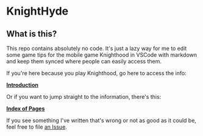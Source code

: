 # KnightHyde

## What is this?

This repo contains absolutely no code. It's just a lazy way for me to edit some game tips for the mobile game Knighthood in VSCode with markdown and keep them synced where people can easily access them. 

If you're here because you play Knighthood, go here to access the info:

**[Introduction](./00-Intro.md)**

Or if you want to jump straight to the information, there's this:

**[Index of Pages](./0-Pages.md)**

If you see something I've written that's wrong or not as good as it could be, feel free to file [an Issue](/KnightHyde/issues). 
